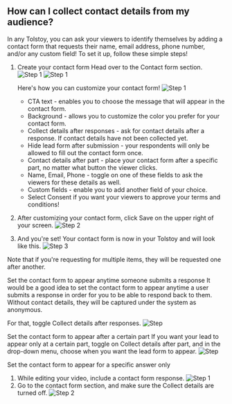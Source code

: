 ## How can I collect contact details from my audience?

In any Tolstoy, you can ask your viewers to identify themselves by adding a contact form that requests their name, email address, phone number, and/or any custom field! To set it up, follow these simple steps!

1. Create your contact form
   Head over to the Contact form section.
   ![Step 1](https://downloads.intercomcdn.com/i/o/891495880/17f48352100f9a771dc6cfa1/image.png)
   ![Step 1](https://downloads.intercomcdn.com/i/o/891499039/6af650135ee895c0eccc2fbf/image.png)
   
   Here's how you can customize your contact form!
   ![Step 1](https://downloads.intercomcdn.com/i/o/663039639/7cba2a8448d65a3aefe1dade/image.png)

   - CTA text - enables you to choose the message that will appear in the contact form.
   - Background - allows you to customize the color you prefer for your contact form.
   - Collect details after responses - ask for contact details after a response. If contact details have not been collected yet.
   - Hide lead form after submission - your respondents will only be allowed to fill out the contact form once.
   - Contact details after part - place your contact form after a specific part, no matter what button the viewer clicks.
   - Name, Email, Phone - toggle on one of these fields to ask the viewers for these details as well.
   - Custom fields - enable you to add another field of your choice.
   - Select Consent if you want your viewers to approve your terms and conditions!

2. After customizing your contact form, click Save on the upper right of your screen.
   ![Step 2](https://downloads.intercomcdn.com/i/o/773563393/c6b250d262fdbd7b5ec3c67d/image.png)

3. And you're set! Your contact form is now in your Tolstoy and will look like this.
   ![Step 3](https://downloads.intercomcdn.com/i/o/437626628/d23575aa53a61315ac9de502/image.png)

Note that if you're requesting for multiple items, they will be requested one after another.

Set the contact form to appear anytime someone submits a response
It would be a good idea to set the contact form to appear anytime a user submits a response in order for you to be able to respond back to them. Without contact details, they will be captured under the system as anonymous.

For that, toggle Collect details after responses.
![Step](https://downloads.intercomcdn.com/i/o/663059038/3bd8774b8d71c4498ceb79ee/image.png)

Set the contact form to appear after a certain part
If you want your lead to appear only at a certain part, toggle on Collect details after part, and in the drop-down menu, choose when you want the lead form to appear.
![Step](https://downloads.intercomcdn.com/i/o/663060765/f1a6df8a63a90246731758d5/image.png)

Set the contact form to appear for a specific answer only
1. While editing your video, include a contact form response.
   ![Step 1](https://downloads.intercomcdn.com/i/o/891501823/c3bd457c83cc37e428088aff/image.png)
2. Go to the contact form section, and make sure the Collect details are turned off.
   ![Step 2](https://downloads.intercomcdn.com/i/o/663062997/c6a18cbb9b0810b7bef90131/image.png)
